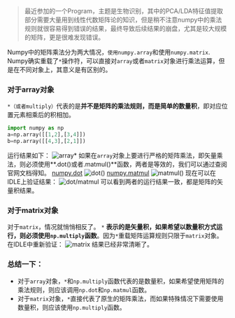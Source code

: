 > 最近参加的一个Program，主题是生物识别，其中的PCA/LDA特征值提取部分需要大量用到线性代数矩阵论的知识，但是稍不注意numpy中的乘法规则就很容易得到错误的结果，最终导致后续结果的崩盘，尤其是较大规模的矩阵，更是很难发现错误。

Numpy中的矩阵乘法分为两大情况，`使用numpy.array`和使用`numpy.matrix`. Numpy确实重载了`*`操作符，可以直接对`array`或者`matrix`对象进行乘法运算，但是在不同对象上，其意义是有区别的。
### 对于array对象
`*（或者multiply）`代表的是**并不是矩阵的乘法规则，而是简单的数量积**，即对应位置元素相乘后的积相加。
```python
import numpy as np
a=np.array([[1,2],[3,4]])
b=np.array([[4,3],[2,1]])
```
运行结果如下：
![array*](http://img.blog.csdn.net/20170727222415285?watermark/2/text/aHR0cDovL2Jsb2cuY3Nkbi5uZXQvY3FrMDEwMA==/font/5a6L5L2T/fontsize/400/fill/I0JBQkFCMA==/dissolve/70/gravity/SouthEast)
如果在`array`对象上要进行严格的矩阵乘法，即矢量乘法，则必须使用**.dot()或者.matmul()**函数，两者是等效的，我们可以通过查阅官网文档得知。
[numpy.dot](https://docs.scipy.org/doc/numpy/reference/generated/numpy.dot.html)
![dot()](http://img.blog.csdn.net/20170727222829486?watermark/2/text/aHR0cDovL2Jsb2cuY3Nkbi5uZXQvY3FrMDEwMA==/font/5a6L5L2T/fontsize/400/fill/I0JBQkFCMA==/dissolve/70/gravity/SouthEast)
[numpy.matmul](https://docs.scipy.org/doc/numpy/reference/generated/numpy.matmul.html)
![matmul()](http://img.blog.csdn.net/20170727222852481?watermark/2/text/aHR0cDovL2Jsb2cuY3Nkbi5uZXQvY3FrMDEwMA==/font/5a6L5L2T/fontsize/400/fill/I0JBQkFCMA==/dissolve/70/gravity/SouthEast)
现在可以在IDLE上验证结果：
![dot/matmul](http://img.blog.csdn.net/20170727223110271?watermark/2/text/aHR0cDovL2Jsb2cuY3Nkbi5uZXQvY3FrMDEwMA==/font/5a6L5L2T/fontsize/400/fill/I0JBQkFCMA==/dissolve/70/gravity/SouthEast)
可以看到两者的运行结果一致，都是矩阵的矢量积结果。
### 对于matrix对象
对于`matrix`，情况就悄悄相反了。
 `*` **表示的是矢量积，如果希望以数量积方式运行，则必须使用`np.multiply`函数**。因为`*`重载矩阵运算规则只限于`matrix`对象。
在IDLE中重新验证：
![matrix](http://img.blog.csdn.net/20170727224237035?watermark/2/text/aHR0cDovL2Jsb2cuY3Nkbi5uZXQvY3FrMDEwMA==/font/5a6L5L2T/fontsize/400/fill/I0JBQkFCMA==/dissolve/70/gravity/SouthEast)
结果已经非常清晰了。

### 总结一下：

* 对于`array`对象，`*`和`np.multiply`函数代表的是数量积，如果希望使用矩阵的乘法规则，则应该调用`np.dot`和`np.matmul`函数。
* 对于`matrix`对象，`*`直接代表了原生的矩阵乘法，而如果特殊情况下需要使用数量积，则应该使用`np.multiply`函数。